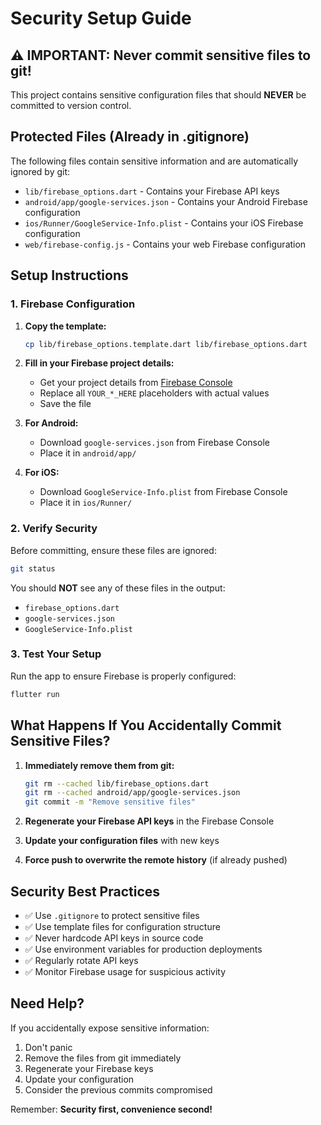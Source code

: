 # Security Setup Guide

## ⚠️ IMPORTANT: Never commit sensitive files to git!

This project contains sensitive configuration files that should **NEVER** be committed to version control.

## Protected Files (Already in .gitignore)

The following files contain sensitive information and are automatically ignored by git:

- `lib/firebase_options.dart` - Contains your Firebase API keys
- `android/app/google-services.json` - Contains your Android Firebase configuration
- `ios/Runner/GoogleService-Info.plist` - Contains your iOS Firebase configuration
- `web/firebase-config.js` - Contains your web Firebase configuration

## Setup Instructions

### 1. Firebase Configuration

1. **Copy the template:**
   ```bash
   cp lib/firebase_options.template.dart lib/firebase_options.dart
   ```

2. **Fill in your Firebase project details:**
   - Get your project details from [Firebase Console](https://console.firebase.google.com/)
   - Replace all `YOUR_*_HERE` placeholders with actual values
   - Save the file

3. **For Android:**
   - Download `google-services.json` from Firebase Console
   - Place it in `android/app/`

4. **For iOS:**
   - Download `GoogleService-Info.plist` from Firebase Console
   - Place it in `ios/Runner/`

### 2. Verify Security

Before committing, ensure these files are ignored:

```bash
git status
```

You should **NOT** see any of these files in the output:
- `firebase_options.dart`
- `google-services.json`
- `GoogleService-Info.plist`

### 3. Test Your Setup

Run the app to ensure Firebase is properly configured:

```bash
flutter run
```

## What Happens If You Accidentally Commit Sensitive Files?

1. **Immediately remove them from git:**
   ```bash
   git rm --cached lib/firebase_options.dart
   git rm --cached android/app/google-services.json
   git commit -m "Remove sensitive files"
   ```

2. **Regenerate your Firebase API keys** in the Firebase Console
3. **Update your configuration files** with new keys
4. **Force push to overwrite the remote history** (if already pushed)

## Security Best Practices

- ✅ Use `.gitignore` to protect sensitive files
- ✅ Use template files for configuration structure
- ✅ Never hardcode API keys in source code
- ✅ Use environment variables for production deployments
- ✅ Regularly rotate API keys
- ✅ Monitor Firebase usage for suspicious activity

## Need Help?

If you accidentally expose sensitive information:
1. Don't panic
2. Remove the files from git immediately
3. Regenerate your Firebase keys
4. Update your configuration
5. Consider the previous commits compromised

Remember: **Security first, convenience second!**
